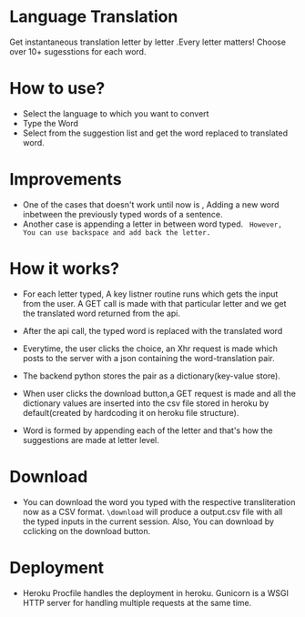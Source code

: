# Language Translation
Get instantaneous translation letter by letter .Every letter matters! Choose over 10+ sugesstions for each word.
# How to use?
* Select the language to which you want to convert
* Type the Word
* Select from the suggestion list and get the word replaced to translated word.
# Improvements
* One of the cases that doesn't work until now is , Adding a new word inbetween the previously typed words of a sentence.
* Another case is appending a letter in between word typed. 
``` However, You can use backspace and add back the letter.```
# How it works?
* For each letter typed, A key listner routine runs which gets the input from the user. A GET call is made with that particular letter and we get the translated word returned from the api. 
* After the api call, the typed word is replaced with the translated word
* Everytime, the user clicks the choice, an Xhr request is made which posts to the server with a json containing the word-translation pair.
* The backend python stores the pair as a dictionary(key-value store).
* When user clicks the download button,a GET request is made and all the dictionary values are inserted into the csv file stored in heroku by default(created by hardcoding it on heroku file structure).

* Word is formed by appending each of the letter and that's how the suggestions are made at letter level.

# Download
 * You can download the word you typed with the respective transliteration now as a CSV format.
 ``` \download ``` will produce a output.csv file with all the typed inputs in the current session. Also, You can download by  cclicking on the download button.
 
 # Deployment 
 * Heroku Procfile handles the deployment in heroku. Gunicorn is a WSGI HTTP server for handling multiple requests at the same time.
